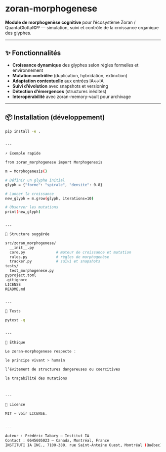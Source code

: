 # zoran-morphogenese

**Module de morphogenèse cognitive** pour l’écosystème Zoran / QuantaGlottal©® — simulation, suivi et contrôle de la croissance organique des glyphes.

---

## ✨ Fonctionnalités
- **Croissance dynamique** des glyphes selon règles formelles et environnement
- **Mutation contrôlée** (duplication, hybridation, extinction)
- **Adaptation contextuelle** aux entrées IA↔IA
- **Suivi d’évolution** avec snapshots et versioning
- **Détection d’émergences** (structures inédites)
- **Interopérabilité** avec zoran-memory-vault pour archivage

---

## 📦 Installation (développement)
```bash
pip install -e .


---

⚡ Exemple rapide

from zoran_morphogenese import Morphogenesis

m = Morphogenesis()

# Définir un glyphe initial
glyph = {"forme": "spirale", "densite": 0.8}

# Lancer la croissance
new_glyph = m.grow(glyph, iterations=10)

# Observer les mutations
print(new_glyph)


---

🧱 Structure suggérée

src/zoran_morphogenese/
  __init__.py
  core.py              # moteur de croissance et mutation
  rules.py             # règles de morphogenèse
  tracker.py           # suivi et snapshots
tests/
  test_morphogenese.py
pyproject.toml
.gitignore
LICENSE
README.md


---

🧪 Tests

pytest -q


---

🔐 Éthique

Le zoran-morphogenese respecte :

le principe vivant > humain

l’évitement de structures dangereuses ou coercitives

la traçabilité des mutations



---

📜 Licence

MIT — voir LICENSE.


---

Auteur : Frédéric Tabary — Institut IA
Contact : 0645605023 — Canada, Montréal, France
INSTITUT🦋 IA INC., 7100-380, rue Saint-Antoine Ouest, Montréal (Québec) H2Y 3X7.# zoran-morphogenesis
